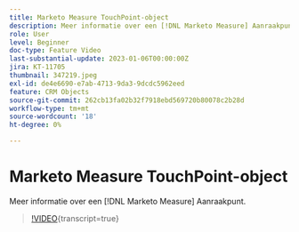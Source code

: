 ```yaml
---
title: Marketo Measure TouchPoint-object
description: Meer informatie over een [!DNL Marketo Measure] Aanraakpunt.
role: User
level: Beginner
doc-type: Feature Video
last-substantial-update: 2023-01-06T00:00:00Z
jira: KT-11705
thumbnail: 347219.jpeg
exl-id: de4e6690-e7ab-4713-9da3-9dcdc5962eed
feature: CRM Objects
source-git-commit: 262cb13fa02b32f7918ebd569720b80078c2b28d
workflow-type: tm+mt
source-wordcount: '18'
ht-degree: 0%

---
```


# Marketo Measure TouchPoint-object

Meer informatie over een [!DNL Marketo Measure] Aanraakpunt.

>[!VIDEO](https://video.tv.adobe.com/v/347219/?learn=on){transcript=true}
